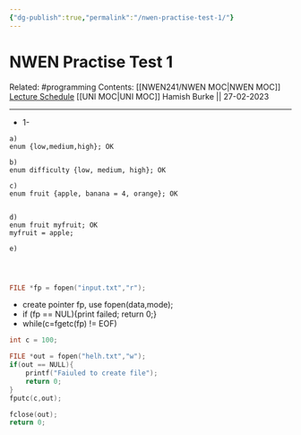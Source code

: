 ```yaml
---
{"dg-publish":true,"permalink":"/nwen-practise-test-1/"}
---
```



# NWEN Practise Test 1

Related: #programming 
Contents: [[NWEN241/NWEN MOC\|NWEN MOC]]
[Lecture Schedule](https://ecs.wgtn.ac.nz/Courses/NWEN241_2023T1/LectureSchedule)
[[UNI MOC\|UNI MOC]]
Hamish Burke || 27-02-2023
***

- 1-

```
a)
enum {low,medium,high}; OK

b)
enum difficulty {low, medium, high}; OK

c)
enum fruit {apple, banana = 4, orange}; OK


d)
enum fruit myfruit; OK
myfruit = apple;

e)




```

```C
FILE *fp = fopen("input.txt","r");

```

- create pointer fp, use fopen(data,mode);
- if (fp == NUL){print failed; return 0;}
- while(c=fgetc(fp) != EOF) 

```C
int c = 100;

FILE *out = fopen("helh.txt","w");
if(out == NULL){
	printf("Faiuled to create file");
	return 0;
}
fputc(c,out);

fclose(out);
return 0;
```